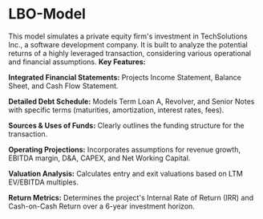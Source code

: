 # LBO-Model
This model simulates a private equity firm's investment in TechSolutions Inc., a software development company. It is built to analyze the potential returns of a highly leveraged transaction, considering various operational and financial assumptions.
**Key Features:**

**Integrated Financial Statements:** Projects Income Statement, Balance Sheet, and Cash Flow Statement.

**Detailed Debt Schedule:** Models Term Loan A, Revolver, and Senior Notes with specific terms (maturities, amortization, interest rates, fees).

**Sources & Uses of Funds:** Clearly outlines the funding structure for the transaction.

**Operating Projections:** Incorporates assumptions for revenue growth, EBITDA margin, D&A, CAPEX, and Net Working Capital.

**Valuation Analysis:** Calculates entry and exit valuations based on LTM EV/EBITDA multiples.

**Return Metrics:** Determines the project's Internal Rate of Return (IRR) and Cash-on-Cash Return over a 6-year investment horizon.
